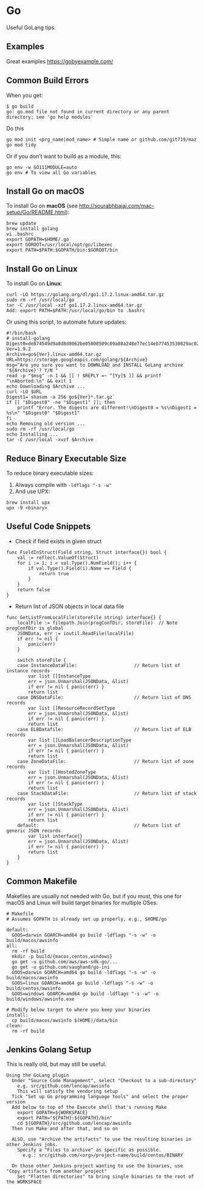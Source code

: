 # Go
Useful GoLang tips.


## Examples
Great examples <https://gobyexample.com/>


## Common Build Errors
When you get:
```
$ go build
go: go.mod file not found in current directory or any parent directory; see 'go help modules'
```
Do this
```
go mod init <prg_name|mod_name> # Simple name or github.com/git719/maz
go mod tidy
```
Or if you don't want to build as a module, this:
```
go env -w GO111MODULE=auto
go env # To view all Go variables
```


## Install Go on macOS
To install Go on **macOS** (see <http://sourabhbajaj.com/mac-setup/Go/README.html>):
```
brew update
brew install golang
vi .bashrc
export GOPATH=$HOME/.go
export GOROOT=/usr/local/opt/go/libexec
export PATH=$PATH:$GOPATH/bin:$GOROOT/bin
```


## Install Go on Linux
To install Go on **Linux**:
```
curl -LO https://golang.org/dl/go1.17.2.linux-amd64.tar.gz
sudo rm -rf /usr/local/go
tar -C /usr/local -xzf go1.17.2.linux-amd64.tar.gz
Add: export PATH=$PATH:/usr/local/go/bin to .bashrc
```

Or using this script, to automate future updates:
```
#!/bin/bash
# install-golang
Digest0=de874549d9a8d8d8062be05808509c09a88a248e77ec14eb77453530829ac02b
Ver=1.9.2
Archive=go${Ver}.linux-amd64.tar.gz
URL=https://storage.googleapis.com/golang/${Archive}
msg="Are you sure you want to DOWNLOAD and INSTALL GoLang archive '${Archive}'? Y/N "
read -p "$msg" -n 1 && [[ ! $REPLY =~ ^[Yy]$ ]] && printf "\nAborted.\n" && exit 1
echo Downloading $Archive ...
curl -LO $URL
Digest1=`shasum -a 256 go${Ver}*.tar.gz`
if [[ "$Digest0" -ne "$Digest1" ]]; then
    printf "Error. The digests are different!\nDigest0 = %s\nDigest1 = %s\n" "$Digest0" "$Digest1"
fi
echo Removing old version ...
sudo rm -rf /usr/local/go
echo Installing ...
tar -C /usr/local -xvzf $Archive
```


## Reduce Binary Executable Size
To reduce binary executable sizes:
1. Always compile with `-ldflags "-s -w"`
2. And use UPX:
```
brew install upx
upx -9 <binary>
```


## Useful Code Snippets

- Check if field exists in given struct
``` 
func FieldInStruct(Field string, Struct interface{}) bool {
    val := reflect.ValueOf(Struct)
    for i := 1; i < val.Type().NumField(); i++ {
        if val.Type().Field(i).Name == Field {
            return true
        }
    }
    return false
}
```

- Return list of JSON objects in local data file
```
func GetListFromLocalFile(storeFile string) interface{} {
    localFile := filepath.Join(progConfDir, storeFile)  // Note progConfDir is global
    JSONData, err := ioutil.ReadFile(localFile)
    if err != nil {
        panic(err)
    }

    switch storeFile {
    case InstanceDataFile:                     // Return list of instance records
        var list []InstanceType
        err = json.Unmarshal(JSONData, &list)
        if err != nil { panic(err) }
        return list
    case DNSDataFile:                          // Return list of DNS records
        var list []ResourceRecordSetType
        err = json.Unmarshal(JSONData, &list)
        if err != nil { panic(err) }
        return list
    case ELBDatafile:                          // Return list of ELB records
        var list []LoadBalancerDescriptionType
        err = json.Unmarshal(JSONData, &list)
        if err != nil { panic(err) }
        return list
    case ZoneDataFile:                         // Return list of zone records
        var list []HostedZoneType
        err = json.Unmarshal(JSONData, &list)
        if err != nil { panic(err) }
        return list
    case StackDataFile:                        // Return list of stack records
        var list []StackType
        err = json.Unmarshal(JSONData, &list)
        if err != nil { panic(err) }
        return list
    default:                                   // Return list of generic JSON records
        var list interface{}
        err = json.Unmarshal(JSONData, &list)
        if err != nil { panic(err) }
        return list
    }
}
```


## Common Makefile
Makefiles are usually not needed with Go, but if you must, this one for macOS and Linux will build target binaries for multiple OSes.
```
# Makefile
# Assumes GOPATH is already set up properly, e.g., $HOME/go

default:
  GOOS=darwin GOARCH=amd64 go build -ldflags "-s -w" -o build/macos/awsinfo
all:
  rm -rf build
  mkdir -p build/{macos,centos,windows}
  go get -u github.com/aws/aws-sdk-go/...
  go get -u github.com/vaughan0/go-ini
  GOOS=darwin GOARCH=amd64 go build -ldflags "-s -w" -o build/macos/awsinfo
  GOOS=linux GOARCH=amd64 go build -ldflags "-s -w" -o build/centos/awsinfo
  GOOS=windows GOARCH=amd64 go build -ldflags "-s -w" -o build/windows/awsinfo.exe

# Modify below target to where you keep your binaries
install:
  cp build/macos/awsinfo $(HOME)/data/bin
clean:
  rm -rf build
```


## Jenkins Golang Setup
This is really old, but may still be useful. 
```
Using the GoLang plugin
  Under "Source Code Management", select "Checkout to a sub-directory"
    e.g. src/github.com/lencap/awsinfo
    This will satisfy the vendoring setup
  Tick "Set up Go programming language tools" and select the proper version
  Add below to top of the Execute shell that's running Make
    export GOPATH=${WORKSPACE}
    export PATH="${PATH}:${GOPATH}/bin"
    cd ${GOPATH}/src/github.com/lencap/awsinfo
  Then run Make and after that, and so on

  ALSO, use "Archive the artifacts" to use the resulting binaries in other Jenkins jobs.
    Specify a "Files to archive" as specific as possible.
      e.g.: src/github.com/<org>/project-name/build/centos/BINARY

  On those other Jenkins project wanting to use the binaries, use "Copy artifacts from another project"
    Set "Flatten directories" to bring single binaries to the root of the WORKSPACE
```
